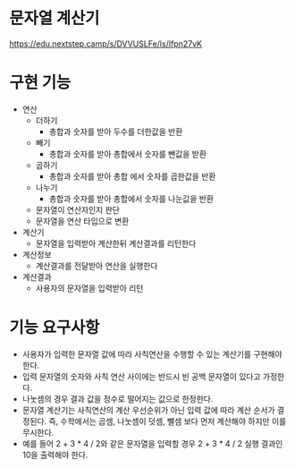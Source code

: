 # 문자열 계산기

https://edu.nextstep.camp/s/DVVUSLFe/ls/Ifpn27vK

# 구현 기능

- 연산
    - 더하기
        - 총합과 숫자를 받아 두수를 더한값을 반환
    - 빼기
        - 총합과 숫자를 받아 총합에서 숫자를 뺀값을 받환
    - 곱하기
        - 총합과 숫자를 받아 총합 에서 숫자를 곱한값을 반환
    - 나누기
        - 총합과 숫자를 받아 총합에서 숫자를 나눈값을 반환
    - 문자열이 연산자인지 판단
    - 문자열을 연산 타입으로 변환
- 계산기
    - 문자열을 입력받아 계산한뒤 계산결과를 리턴한다
- 계산정보
    - 계산결과를 전달받아 연산을 실행한다
- 계산결과
    - 사용자의 문자열을 입력받아 리턴

# 기능 요구사항

- 사용자가 입력한 문자열 값에 따라 사칙연산을 수행할 수 있는 계산기를 구현해야 한다.
- 입력 문자열의 숫자와 사칙 연산 사이에는 반드시 빈 공백 문자열이 있다고 가정한다.
- 나눗셈의 경우 결과 값을 정수로 떨어지는 값으로 한정한다.
- 문자열 계산기는 사칙연산의 계산 우선순위가 아닌 입력 값에 따라 계산 순서가 결정된다. 즉, 수학에서는 곱셈, 나눗셈이 덧셈, 뺄셈 보다 먼저 계산해야 하지만 이를 무시한다.
- 예를 들어 2 + 3 * 4 / 2와 같은 문자열을 입력할 경우 2 + 3 * 4 / 2 실행 결과인 10을 출력해야 한다.